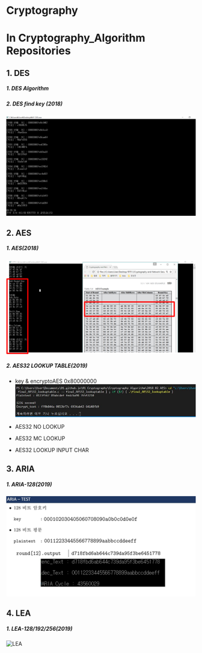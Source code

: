 # Cryptography

# In Cryptography_Algorithm Repositories

## 1. DES
  ##### 1. DES Algorithm
  
  ##### 2. DES find key (2018)
  
  ![findkey](./Cryptography_Algorithm/2018_01_DES/MD/DES_brute-force.PNG)
  
## 2. AES
  
  ##### 1. AES(2018)
  
  ![AES_EXE](./Cryptography_Algorithm/2018_02_AES/MD/AES_3.png)

  ##### 2. AES32 LOOKUP TABLE(2019)  
  - key & encryptoAES 0x80000000 
![AE32_EXE_0X80000000](./Cryptography_Algorithm/2018_02_AES/MD/AES32_LOOKUP_0X80000000_time.JPG)
  
    
 - AES32 NO LOOKUP
  
 - AES32 MC LOOKUP
  
 - AES32 LOOKUP INPUT CHAR

 ## 3. ARIA
  
  ##### 1. ARIA-128(2019)

  ![ARIA](Cryptography_Algorithm/2019_03_ARIA/%EA%B2%B0%EA%B3%BC%20%EC%BA%A1%EC%B2%98/ARIA%20%EA%B2%B0%EA%B3%BC%20%EB%B3%B4%EC%9D%B4%EA%B8%B0.JPG?raw=true)


 ## 4. LEA  

  ##### 1. LEA-128/192/256(2019)

  ![LEA](https://user-images.githubusercontent.com/46625602/61846555-79c05300-aee2-11e9-8f92-3617c53df8a4.png)